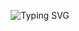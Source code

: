 
<p align="center">
 <img src="https://readme-typing-svg.demolab.com?font=Monospace&pause=1000&color=F7F7F7&center=true&vCenter=true&repeat=false&width=435&lines=Welcome+to+my+profile!" alt="Typing SVG">
</p>

